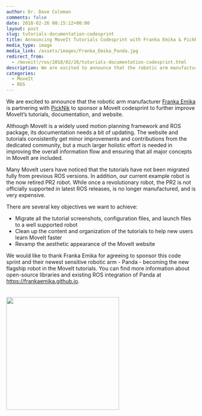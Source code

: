 ```yaml
---
author: Dr. Dave Coleman
comments: false
date: 2018-02-26 08:15:12+00:00
layout: post
slug: tutorials-documentation-codesprint
title: Announcing MoveIt Tutorials Codesprint with Franka Emika & PickNik
media_type: image
media_link: /assets/images/Franka_Emika_Panda.jpg
redirect_from:
  - /moveit!/ros/2018/02/26/tutorials-documentation-codesprint.html
description: We are excited to announce that the robotic arm manufacturer Franka Emika is partnering with PickNik to sponsor a MoveIt codesprint to further improve MoveIt’s tutorials, documentation, and website.
categories:
  - MoveIt
  - ROS
---
```


We are excited to announce that the robotic arm manufacturer <a href="https://franka.de" target="_blank">Franka Emika</a> is partnering with [PickNik](http://picknik.ai/) to sponsor a MoveIt codesprint to further improve MoveIt’s tutorials, documentation, and website.

Although MoveIt is a widely used motion planning framework and ROS package, its documentation needs a bit of updating. The website and tutorials consistently get minor improvements and contributions from the dedicated community, but a much larger holistic effort is needed in improving the overall information flow and ensuring that all major concepts in MoveIt are included.

Many MoveIt users have noticed that the tutorials have not been migrated fully from previous ROS versions. In addition, our current example robot is the now retired PR2 robot. While once a revolutionary robot, the PR2 is not officially supported in latest ROS releases, is no longer manufactured, and is very expensive.

There are several key objectives we want to achieve:

- Migrate all the tutorial screenshots, configuration files, and launch files to a well supported robot
- Clean up the content and organization of the tutorials to help new users learn MoveIt faster
- Revamp the aesthetic appearance of the MoveIt website

We would like to thank Franka Emika for agreeing to sponsor this code sprint and their newest sensitive robotic arm - Panda - becoming the new flagship robot in the MoveIt tutorials. You can find more information about open-source libraries and existing ROS integration of Panda at <a href="https://frankaemika.github.io" target="_blank">https://frankaemika.github.io</a>.

<img src="{{ site.url }}/assets/images/our-clients/franka-logo.png" width="300" style="margin-top:20px"/>
